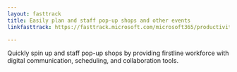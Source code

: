 ```yaml
---
layout: fasttrack
title: Easily plan and staff pop-up shops and other events
linkfasttrack: https://fasttrack.microsoft.com/microsoft365/productivitylibrary/Easily-plan-and-staff-popup-shops-and-other-events 

---
```

Quickly spin up and staff pop-up shops by providing firstline workforce with digital communication, scheduling, and collaboration tools.